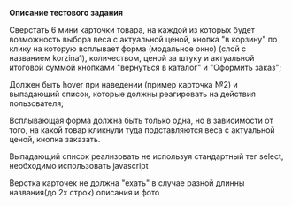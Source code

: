 **Описание тестового задания**

Сверстать 6 мини карточки товара, на каждой из которых будет возможность выбора веса с актуальной ценой, кнопка "в корзину" по клику на которую всплывает форма (модальное окно) (слой с названием korzina1), количеством, ценой за штуку и актуальной итоговой суммой кнопками "вернуться в каталог" и "Оформить заказ";

Должен быть hover при наведении (пример карточка №2) и выпадающий список, которые должны реагировать на действия пользователя;

Всплывающая форма должна быть только одна, но в зависимости от того, на какой товар кликнули туда подставляются веса с актуальной ценой, кнопка заказать.

Выпадающий список реализовать не используя стандартный тег select, необходимо использовать javascript

Верстка карточек не должна "ехать" в случае разной длинны названия(до 2х строк) описания и фото